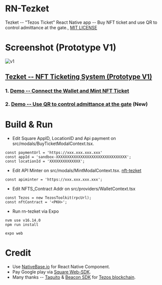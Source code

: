 # RN-Tezket

Tezket -- "Tezos Ticket" React Native app -- Buy NFT ticket and use QR to control admittance at the gate., [MIT LICENSE](https://github.com/ubinix-warun/rn-tezket/blob/master/LICENSE)

# Screenshot (Prototype V1)

![v1](https://user-images.githubusercontent.com/3756229/175616596-3a27e8f8-dd78-4431-a2d5-8fcc14f30617.png)

## [Tezket -- NFT Ticketing System (Prototype V1)](https://www.figma.com/file/3a9etH2QxvpsQBcrfZHgX6/Tezket----NFT-Ticketing-System-(Prototype-V1)?node-id=0%3A1)

### 1. [Demo -- Connect the Wallet and Mint NFT Ticket](https://youtu.be/Wn3L77-08oA) 
### 2. [Demo -- Use QR to control admittance at the gate](https://youtu.be/JHkj7S3R5XE) (New)

# Build & Run

* Edit Square AppID, LocationID and Api payment on src/modals/BuyTicketModalContext.tsx.
```
const paymentUrl = 'https://xxx.xxx.xxx.xxx'
const appId = 'sandbox-XXXXXXXXXXXXXXXXXXXXXXXXXXXXXXXX';
const locationId = 'XXXXXXXXXXXXXX';

```
* Edit API Minter on src/modals/MintModalContext.tsx. [nft-tezket](https://github.com/ubinix-warun/nft-tezket)
```
const apiminter = 'https://xxx.xxx.xxx.xxx';

```
* Edit NFTS_Contract Addr on src/providers/WalletContext.tsx
```
const Tezos = new TezosToolkit(rpcUrl);
const nftContract = '<PKH>';

```
* Run rn-tezket via Expo
```
nvm use v16.14.0
npm run install

expo web
```

# Credit

* Use [NativeBase.io](https://nativebase.io/) for React Native Component.
* Pay Google play via [Square Web-SDK](https://developer.squareup.com/docs/web-payments/google-pay).
* Many thanks -- [Taquito](https://github.com/ecadlabs/taquito) & [Beacon SDK](https://www.walletbeacon.io) for [Tezos blockchain](https://tezos.com/).


